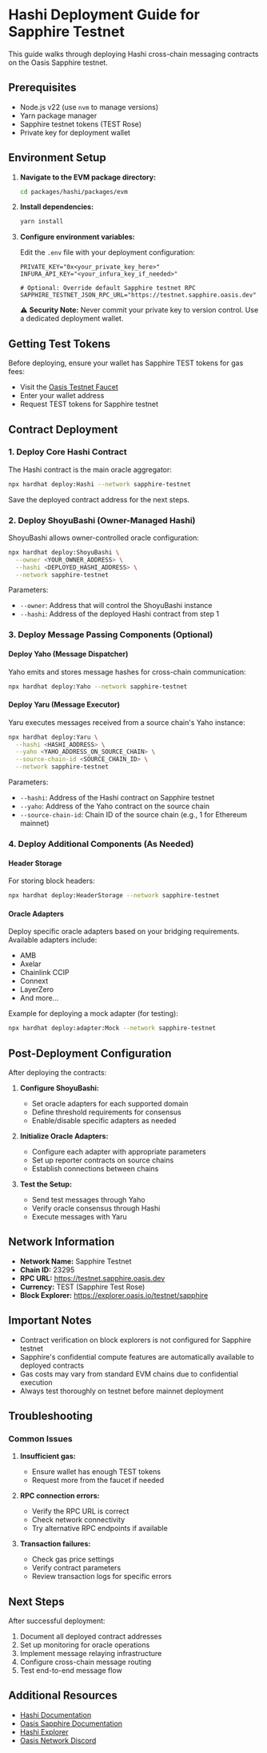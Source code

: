 # Hashi Deployment Guide for Sapphire Testnet

This guide walks through deploying Hashi cross-chain messaging contracts on the Oasis Sapphire testnet.

## Prerequisites

- Node.js v22 (use `nvm` to manage versions)
- Yarn package manager
- Sapphire testnet tokens (TEST Rose)
- Private key for deployment wallet

## Environment Setup

1. **Navigate to the EVM package directory:**
   ```bash
   cd packages/hashi/packages/evm
   ```

2. **Install dependencies:**
   ```bash
   yarn install
   ```

3. **Configure environment variables:**
   
   Edit the `.env` file with your deployment configuration:
   ```env
   PRIVATE_KEY="0x<your_private_key_here>"
   INFURA_API_KEY="<your_infura_key_if_needed>"
   
   # Optional: Override default Sapphire testnet RPC
   SAPPHIRE_TESTNET_JSON_RPC_URL="https://testnet.sapphire.oasis.dev"
   ```

   ⚠️ **Security Note:** Never commit your private key to version control. Use a dedicated deployment wallet.

## Getting Test Tokens

Before deploying, ensure your wallet has Sapphire TEST tokens for gas fees:

- Visit the [Oasis Testnet Faucet](https://faucet.testnet.oasis.dev/)
- Enter your wallet address
- Request TEST tokens for Sapphire testnet

## Contract Deployment

### 1. Deploy Core Hashi Contract

The Hashi contract is the main oracle aggregator:

```bash
npx hardhat deploy:Hashi --network sapphire-testnet
```

Save the deployed contract address for the next steps.

### 2. Deploy ShoyuBashi (Owner-Managed Hashi)

ShoyuBashi allows owner-controlled oracle configuration:

```bash
npx hardhat deploy:ShoyuBashi \
  --owner <YOUR_OWNER_ADDRESS> \
  --hashi <DEPLOYED_HASHI_ADDRESS> \
  --network sapphire-testnet
```

Parameters:
- `--owner`: Address that will control the ShoyuBashi instance
- `--hashi`: Address of the deployed Hashi contract from step 1

### 3. Deploy Message Passing Components (Optional)

#### Deploy Yaho (Message Dispatcher)

Yaho emits and stores message hashes for cross-chain communication:

```bash
npx hardhat deploy:Yaho --network sapphire-testnet
```

#### Deploy Yaru (Message Executor)

Yaru executes messages received from a source chain's Yaho instance:

```bash
npx hardhat deploy:Yaru \
  --hashi <HASHI_ADDRESS> \
  --yaho <YAHO_ADDRESS_ON_SOURCE_CHAIN> \
  --source-chain-id <SOURCE_CHAIN_ID> \
  --network sapphire-testnet
```

Parameters:
- `--hashi`: Address of the Hashi contract on Sapphire testnet
- `--yaho`: Address of the Yaho contract on the source chain
- `--source-chain-id`: Chain ID of the source chain (e.g., 1 for Ethereum mainnet)

### 4. Deploy Additional Components (As Needed)

#### Header Storage

For storing block headers:

```bash
npx hardhat deploy:HeaderStorage --network sapphire-testnet
```

#### Oracle Adapters

Deploy specific oracle adapters based on your bridging requirements. Available adapters include:
- AMB
- Axelar
- Chainlink CCIP
- Connext
- LayerZero
- And more...

Example for deploying a mock adapter (for testing):

```bash
npx hardhat deploy:adapter:Mock --network sapphire-testnet
```

## Post-Deployment Configuration

After deploying the contracts:

1. **Configure ShoyuBashi:**
   - Set oracle adapters for each supported domain
   - Define threshold requirements for consensus
   - Enable/disable specific adapters as needed

2. **Initialize Oracle Adapters:**
   - Configure each adapter with appropriate parameters
   - Set up reporter contracts on source chains
   - Establish connections between chains

3. **Test the Setup:**
   - Send test messages through Yaho
   - Verify oracle consensus through Hashi
   - Execute messages with Yaru

## Network Information

- **Network Name:** Sapphire Testnet
- **Chain ID:** 23295
- **RPC URL:** https://testnet.sapphire.oasis.dev
- **Currency:** TEST (Sapphire Test Rose)
- **Block Explorer:** https://explorer.oasis.io/testnet/sapphire

## Important Notes

- Contract verification on block explorers is not configured for Sapphire testnet
- Sapphire's confidential compute features are automatically available to deployed contracts
- Gas costs may vary from standard EVM chains due to confidential execution
- Always test thoroughly on testnet before mainnet deployment

## Troubleshooting

### Common Issues

1. **Insufficient gas:**
   - Ensure wallet has enough TEST tokens
   - Request more from the faucet if needed

2. **RPC connection errors:**
   - Verify the RPC URL is correct
   - Check network connectivity
   - Try alternative RPC endpoints if available

3. **Transaction failures:**
   - Check gas price settings
   - Verify contract parameters
   - Review transaction logs for specific errors

## Next Steps

After successful deployment:

1. Document all deployed contract addresses
2. Set up monitoring for oracle operations
3. Implement message relaying infrastructure
4. Configure cross-chain message routing
5. Test end-to-end message flow

## Additional Resources

- [Hashi Documentation](https://crosschain-alliance.gitbook.io/hashi)
- [Oasis Sapphire Documentation](https://docs.oasis.io/build/sapphire/)
- [Hashi Explorer](https://hashi-explorer.xyz)
- [Oasis Network Discord](https://discord.gg/oasisprotocol)